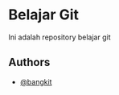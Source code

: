 
# Belajar Git

Ini adalah repository belajar git


## Authors

- [@bangkit](https://www.github.com/octokatherine)

